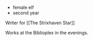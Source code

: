 - female elf
- second year

Writer for [[The Strixhaven Star]]

Works at the Biblioplex in the evenings.